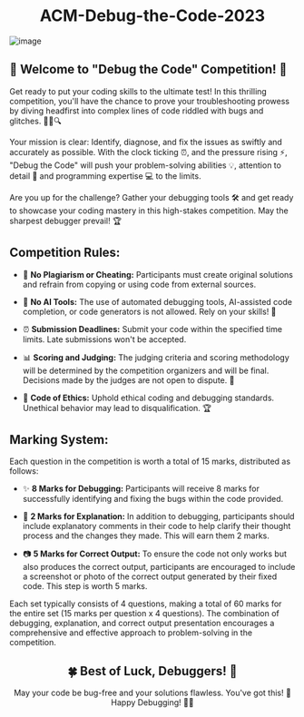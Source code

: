 <h1 align="center">ACM-Debug-the-Code-2023</h1>

![image](https://github.com/karan-panda/ACM-Debug-the-Code-2023/assets/108183567/23331b7f-551f-424f-87dd-41b5b8e378a8)

## 🚀 Welcome to "Debug the Code" Competition! 🧩

Get ready to put your coding skills to the ultimate test! In this thrilling competition, you'll have the chance to prove your troubleshooting prowess by diving headfirst into complex lines of code riddled with bugs and glitches. 🐜🐛🔍

Your mission is clear: Identify, diagnose, and fix the issues as swiftly and accurately as possible. With the clock ticking ⏰, and the pressure rising ⚡, "Debug the Code" will push your problem-solving abilities 💡, attention to detail 🧐 and programming expertise 💻 to the limits.

Are you up for the challenge? Gather your debugging tools 🛠️ and get ready to showcase your coding mastery in this high-stakes competition. May the sharpest debugger prevail! 🏆

## Competition Rules:
- 🚫 **No Plagiarism or Cheating:** Participants must create original solutions and refrain from copying or using code from external sources.

- 🤖 **No AI Tools:** The use of automated debugging tools, AI-assisted code completion, or code generators is not allowed. Rely on your skills! 💪

- ⏰ **Submission Deadlines:** Submit your code within the specified time limits. Late submissions won't be accepted.

- 📊 **Scoring and Judging:** The judging criteria and scoring methodology will be determined by the competition organizers and will be final. Decisions made by the judges are not open to dispute. 📝

- 👏 **Code of Ethics:** Uphold ethical coding and debugging standards. Unethical behavior may lead to disqualification. 🏆


## Marking System:

Each question in the competition is worth a total of 15 marks, distributed as follows:

- ✨ **8 Marks for Debugging:** Participants will receive 8 marks for successfully identifying and fixing the bugs within the code provided.

- 📝 **2 Marks for Explanation:** In addition to debugging, participants should include explanatory comments in their code to help clarify their thought process and the changes they made. This will earn them 2 marks.

- 📷 **5 Marks for Correct Output:** To ensure the code not only works but also produces the correct output, participants are encouraged to include a screenshot or photo of the correct output generated by their fixed code. This step is worth 5 marks.

Each set typically consists of 4 questions, making a total of 60 marks for the entire set (15 marks per question x 4 questions). The combination of debugging, explanation, and correct output presentation encourages a comprehensive and effective approach to problem-solving in the competition.

<h2 align="center">
🍀 Best of Luck, Debuggers! 🚀
</h2>
<p align="center">
May your code be bug-free and your solutions flawless. You've got this! 💪
Happy Debugging! 🐞✨
</p>
